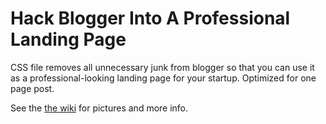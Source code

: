 # Hack Blogger Into A Professional Landing Page

CSS file removes all unnecessary junk from blogger so that you can use it as a professional-looking landing page for your startup. Optimized for one page post.

See the [the wiki](https://github.com/user/repo/blob/branch/other_file.md) for pictures and more info.
